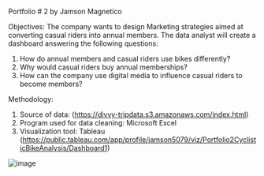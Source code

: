 Portfolio # 2
by Jamson Magnetico

Objectives:
The company wants to design Marketing strategies aimed at converting casual riders into annual members.
The data analyst will create a dashboard answering the following questions:
1. How do annual members and casual riders use bikes differently?
2. Why would casual riders buy annual memberships?
3. How can the company use digital media to influence casual riders to become members?


Methodology:
1. Source of data: (https://divvy-tripdata.s3.amazonaws.com/index.html)
2. Program used for data cleaning: Microsoft Excel
3. Visualization tool: Tableau (https://public.tableau.com/app/profile/jamson5079/viz/Portfolio2CyclisticBikeAnalysis/Dashboard1)


![image](https://github.com/jamsonmagnetico/Portfolio-2/assets/134472478/389a7027-a857-4bff-9e05-3a8fb979e841)
